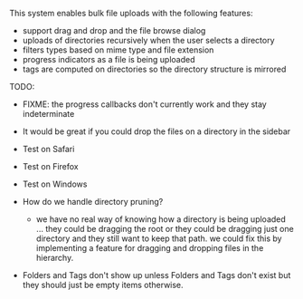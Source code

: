 This system enables bulk file uploads with the following features:

- support drag and drop and the file browse dialog
- uploads of directories recursively when the user selects a directory
- filters types based on mime type and file extension
- progress indicators as a file is being uploaded
- tags are computed on directories so the directory structure is mirrored

TODO: 
  - FIXME: the progress callbacks don't currently work and they stay indeterminate
  - It would be great if you could drop the files on a directory in the sidebar
  - Test on Safari
  - Test on Firefox
  - Test on Windows
  
  - How do we handle directory pruning?
    - we have no real way of knowing how a directory is being uploaded ... they 
      could be dragging the root or they could be dragging just one directory 
      and they still want to keep that path.  we could fix this by implementing
      a feature for dragging and dropping files in the hierarchy.

  - Folders and Tags don't show up unless Folders and Tags don't exist but
    they should just be empty items otherwise.
